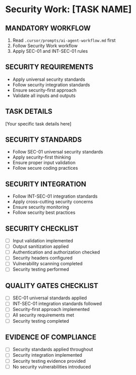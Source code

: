 # Security Work: [TASK NAME]

## MANDATORY WORKFLOW
1. Read `.cursor/prompts/ai-agent-workflow.md` first
2. Follow Security Work workflow
3. Apply SEC-01 and INT-SEC-01 rules

## SECURITY REQUIREMENTS
- Apply universal security standards
- Follow security integration standards
- Ensure security-first approach
- Validate all inputs and outputs

## TASK DETAILS
[Your specific task details here]

## SECURITY STANDARDS
- Follow SEC-01 universal security standards
- Apply security-first thinking
- Ensure proper input validation
- Follow secure coding practices

## SECURITY INTEGRATION
- Follow INT-SEC-01 integration standards
- Apply cross-cutting security concerns
- Ensure security monitoring
- Follow security best practices

## SECURITY CHECKLIST
- [ ] Input validation implemented
- [ ] Output sanitization applied
- [ ] Authentication and authorization checked
- [ ] Security headers configured
- [ ] Vulnerability scanning completed
- [ ] Security testing performed

## QUALITY GATES CHECKLIST
- [ ] SEC-01 universal standards applied
- [ ] INT-SEC-01 integration standards followed
- [ ] Security-first approach implemented
- [ ] All security requirements met
- [ ] Security testing completed

## EVIDENCE OF COMPLIANCE
- [ ] Security standards applied throughout
- [ ] Security integration implemented
- [ ] Security testing evidence provided
- [ ] No security vulnerabilities introduced
